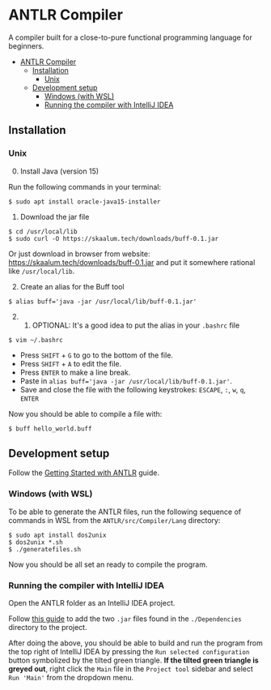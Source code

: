 # ANTLR Compiler
A compiler built for a close-to-pure functional programming language for beginners.

- [ANTLR Compiler](#antlr-compiler)
    * [Installation](#installation)
        + [Unix](#unix)
    * [Development setup](#development-setup)
        + [Windows (with WSL)](#windows--with-wsl-)
        + [Running the compiler with IntelliJ IDEA](#running-the-compiler-with-intellij-idea)
    
## Installation
### Unix
0. Install Java (version 15)

Run the following commands in your terminal:
```shell
$ sudo apt install oracle-java15-installer
```

1. Download the jar file
```shell
$ cd /usr/local/lib
$ sudo curl -O https://skaalum.tech/downloads/buff-0.1.jar
```
Or just download in browser from website: https://skaalum.tech/downloads/buff-0.1.jar and put it somewhere rational like `/usr/local/lib`.

2. Create an alias for the Buff tool
```shell
$ alias buff='java -jar /usr/local/lib/buff-0.1.jar'
```

2. 1. OPTIONAL: It's a good idea to put the alias in your `.bashrc` file
```shell
$ vim ~/.bashrc
```
- Press `SHIFT` + `G` to go to the bottom of the file.
- Press `SHIFT` + `A` to edit the file.
- Press `ENTER` to make a line break.
- Paste in `alias buff='java -jar /usr/local/lib/buff-0.1.jar'`.
- Save and close the file with the following keystrokes: `ESCAPE`, `:`, `w`, `q`, `ENTER`

Now you should be able to compile a file with:
```shell
$ buff hello_world.buff
```

## Development setup
Follow the [Getting Started with ANTLR](https://github.com/antlr/antlr4/blob/master/doc/getting-started.md) guide.
### Windows (with WSL)
To be able to generate the ANTLR files, run the following sequence of commands in WSL from the `ANTLR/src/Compiler/Lang` directory:

```
$ sudo apt install dos2unix 
$ dos2unix *.sh
$ ./generatefiles.sh
```

Now you should be all set an ready to compile the program.

### Running the compiler with IntelliJ IDEA
Open the ANTLR folder as an IntelliJ IDEA project.

Follow [this guide](https://stackoverflow.com/a/1051705/12545726) to add the two `.jar` files found in the `./Dependencies` directory to the project.

After doing the above, you should be able to build and run the program from the top right of IntelliJ IDEA by pressing the `Run selected configuration` button symbolized by the tilted green triangle. **If the tilted green triangle is greyed out**, right click the `Main` file in the `Project tool` sidebar and select `Run 'Main'` from the dropdown menu. 